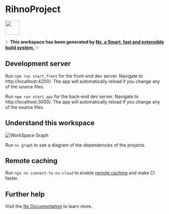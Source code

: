 # RihnoProject

<a alt="Nx logo" href="https://nx.dev" target="_blank" rel="noreferrer"><img src="https://raw.githubusercontent.com/nrwl/nx/master/images/nx-logo.png" width="45"></a>

✨ **This workspace has been generated by [Nx, a Smart, fast and extensible build system.](https://nx.dev)** ✨

## Development server

Run `npm run start_front` for the front-end dev server. Navigate to http://localhost:4200/. The app will automatically reload if you change any of the source files.

Run `npm run start_api` for the back-end dev server. Navigate to http://localhost:3000/. The app will automatically reload if you change any of the source files.

## Understand this workspace

![WorkSpace Graph](grapgh.png)

Run `nx graph` to see a diagram of the dependencies of the projects.

## Remote caching

Run `npx nx connect-to-nx-cloud` to enable [remote caching](https://nx.app) and make CI faster.

## Further help

Visit the [Nx Documentation](https://nx.dev) to learn more.
